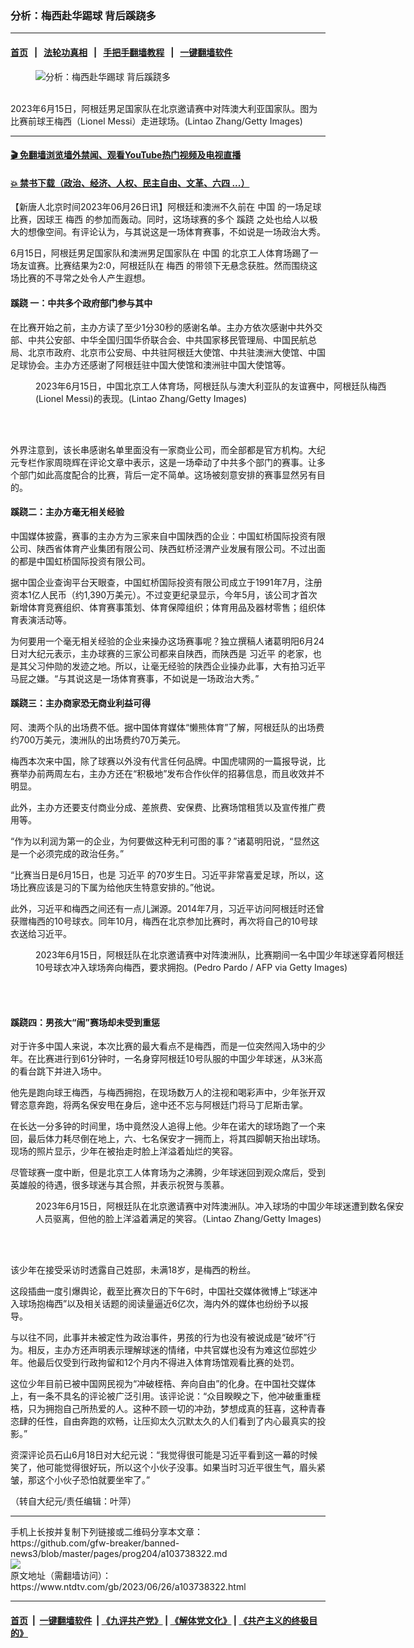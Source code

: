 ### 分析：梅西赴华踢球 背后蹊跷多
------------------------

#### [首页](https://github.com/gfw-breaker/banned-news3/blob/master/README.md) &nbsp;&nbsp;|&nbsp;&nbsp; [法轮功真相](https://github.com/begood0513/basic/blob/master/README.md)  &nbsp;&nbsp;|&nbsp;&nbsp; [手把手翻墙教程](https://github.com/gfw-breaker/guides/wiki)  &nbsp;&nbsp;|&nbsp;&nbsp; [一键翻墙软件](https://github.com/gfw-breaker/nogfw/blob/master/README.md)  



<div><div class="featured_image">
 <figure>
  <img alt="分析：梅西赴华踢球 背后蹊跷多" src="https://i.ntdtv.com/assets/uploads/2023/06/id103738326-GettyImages-1498678446-crop-800x450.jpg"/>
 </figure><br/>
 <span class="caption">
  2023年6月15日，阿根廷男足国家队在北京邀请赛中对阵澳大利亚国家队。图为比赛前球王梅西（Lionel Messi）走进球场。(Lintao Zhang/Getty Images)
 </span>
</div>
</div><hr/>

#### [ 🎬  免翻墙浏览墙外禁闻、观看YouTube热门视频及电视直播](https://github.com/gfw-breaker/HelloWorld)

#### [ 💥  禁书下载（政治、经济、人权、民主自由、文革、六四 ...）](https://github.com/gfw-breaker/books/blob/master/README.md)

<div><div class="post_content" itemprop="articleBody">
 <p>
  【新唐人北京时间2023年06月26日讯】阿根廷和澳洲不久前在
  <ok href="https://www.ntdtv.com/gb/中国.htm">
   中国
  </ok>
  的一场足球比赛，因球王
  <ok href="https://www.ntdtv.com/gb/梅西.htm">
   梅西
  </ok>
  的参加而轰动。同时，这场球赛的多个
  <ok href="https://www.ntdtv.com/gb/蹊跷.htm">
   蹊跷
  </ok>
  之处也给人以极大的想像空间。有评论认为，与其说这是一场体育赛事，不如说是一场政治大秀。
 </p>
 <p>
  6月15日，阿根廷男足国家队和澳洲男足国家队在
  <ok href="https://www.ntdtv.com/gb/中国.htm">
   中国
  </ok>
  的北京工人体育场踢了一场友谊赛。比赛结果为2:0，阿根廷队在
  <ok href="https://www.ntdtv.com/gb/梅西.htm">
   梅西
  </ok>
  的带领下无悬念获胜。然而围绕这场比赛的不寻常之处令人产生遐想。
 </p>
 <h4>
  <ok href="https://www.ntdtv.com/gb/蹊跷.htm">
   蹊跷
  </ok>
  一：中共多个政府部门参与其中
 </h4>
 <p>
  在比赛开始之前，主办方读了至少1分30秒的感谢名单。主办方依次感谢中共外交部、中共公安部、中华全国归国华侨联合会、中共国家移民管理局、中国民航总局、北京市政府、北京市公安局、中共驻阿根廷大使馆、中共驻澳洲大使馆、中国足球协会。主办方还感谢了阿根廷驻中国大使馆和澳洲驻中国大使馆等。
 </p>
 <figure class="wp-caption aligncenter" id="attachment_103738327" style="width: 600px">
  <img alt="" class="size-medium wp-image-103738327" src="https://i.ntdtv.com/assets/uploads/2023/06/id103738327-GettyImages-1498675998-600x400.jpg">
   <br/><figcaption class="wp-caption-text">
    2023年6月15日，中国北京工人体育场，阿根廷队与澳大利亚队的友谊赛中，阿根廷队梅西(Lionel Messi)的表现。(Lintao Zhang/Getty Images)
   </figcaption><br/>
  </img>
 </figure><br/>
 <p>
  外界注意到，该长串感谢名单里面没有一家商业公司，而全部都是官方机构。大纪元专栏作家周晓辉在评论文章中表示，这是一场牵动了中共多个部门的赛事。让多个部门如此高度配合的比赛，背后一定不简单。这场被刻意安排的赛事显然另有目的。
 </p>
 <h4>
  蹊跷二：主办方毫无相关经验
 </h4>
 <p>
  中国媒体披露，赛事的主办方为三家来自中国陕西的企业：中国虹桥国际投资有限公司、陕西省体育产业集团有限公司、陕西虹桥泾渭产业发展有限公司。不过出面的都是中国虹桥国际投资有限公司。
 </p>
 <p>
  据中国企业查询平台天眼查，中国虹桥国际投资有限公司成立于1991年7月，注册资本1亿人民币（约1,390万美元）。不过变更纪录显示，今年5月，该公司才首次新增体育竞赛组织、体育赛事策划、体育保障组织；体育用品及器材零售；组织体育表演活动等。
 </p>
 <p>
  为何要用一个毫无相关经验的企业来操办这场赛事呢？独立撰稿人诸葛明阳6月24日对大纪元表示，主办球赛的三家公司都来自陕西，而陕西是
  <ok href="https://www.ntdtv.com/gb/习近平.htm">
   习近平
  </ok>
  的老家，也是其父习仲勋的发迹之地。所以，让毫无经验的陕西企业操办此事，大有拍习近平马屁之嫌。“与其说这是一场体育赛事，不如说是一场政治大秀。”
 </p>
 <h4>
  蹊跷三：主办商家恐无商业利益可得
 </h4>
 <p>
  阿、澳两个队的出场费不低。据中国体育媒体“懒熊体育”了解，阿根廷队的出场费约700万美元，澳洲队的出场费约70万美元。
 </p>
 <p>
  梅西本次来中国，除了球赛以外没有代言任何品牌。中国虎啸网的一篇报导说，比赛举办前两周左右，主办方还在“积极地”发布合作伙伴的招募信息，而且收效并不明显。
 </p>
 <p>
  此外，主办方还要支付商业分成、差旅费、安保费、比赛场馆租赁以及宣传推广费用等。
 </p>
 <p>
  “作为以利润为第一的企业，为何要做这种无利可图的事？”诸葛明阳说，“显然这是一个必须完成的政治任务。”
 </p>
 <p>
  “比赛当日是6月15日，也是
  <ok href="https://www.ntdtv.com/gb/习近平.htm">
   习近平
  </ok>
  的70岁生日。习近平非常喜爱足球，所以，这场比赛应该是习的下属为给他庆生特意安排的。”他说。
 </p>
 <p>
  此外，习近平和梅西之间还有一点儿渊源。2014年7月，习近平访问阿根廷时还曾获赠梅西的10号球衣。同年10月，梅西在北京参加比赛时，再次将自己的10号球衣送给习近平。
 </p>
 <figure class="wp-caption aligncenter" id="attachment_103738329" style="width: 600px">
  <img alt="" class="size-medium wp-image-103738329" src="https://i.ntdtv.com/assets/uploads/2023/06/id103738329-GettyImages-1258711519-600x400.jpg">
   <br/><figcaption class="wp-caption-text">
    2023年6月15日，阿根廷队在北京邀请赛中对阵澳洲队，比赛期间一名中国少年球迷穿着阿根廷10号球衣冲入球场奔向梅西，要求拥抱。(Pedro Pardo / AFP via Getty Images)
   </figcaption><br/>
  </img>
 </figure><br/>
 <h4>
  蹊跷四：男孩大“闹”赛场却未受到重惩
 </h4>
 <p>
  对于许多中国人来说，本次比赛的最大看点不是梅西，而是一位突然闯入场中的少年。在比赛进行到61分钟时，一名身穿阿根廷10号队服的中国少年球迷，从3米高的看台跳下并进入场中。
 </p>
 <p>
  他先是跑向球王梅西，与梅西拥抱，在现场数万人的注视和喝彩声中，少年张开双臂恣意奔跑，将两名保安甩在身后，途中还不忘与阿根廷门将马丁尼斯击掌。
 </p>
 <p>
  在长达一分多钟的时间里，场中竟然没人追得上他。少年在诺大的球场跑了一个来回，最后体力耗尽倒在地上，六、七名保安才一拥而上，将其四脚朝天抬出球场。现场的照片显示，少年在被抬走时脸上洋溢着灿烂的笑容。
 </p>
 <p>
  尽管球赛一度中断，但是北京工人体育场为之沸腾，少年球迷回到观众席后，受到英雄般的待遇，很多球迷与其合照，并表示祝贺与羡慕。
 </p>
 <figure class="wp-caption aligncenter" id="attachment_103738332" style="width: 600px">
  <img alt="" class="size-medium wp-image-103738332" src="https://i.ntdtv.com/assets/uploads/2023/06/id103738332-GettyImages-1500221092-600x400.jpg"/>
  <br/><figcaption class="wp-caption-text">
   2023年6月15日，阿根廷队在北京邀请赛中对阵澳洲队。冲入球场的中国少年球迷遭到数名保安人员驱离，但他的脸上洋溢着满足的笑容。（Lintao Zhang/Getty Images)
  </figcaption><br/>
 </figure><br/>
 <p>
  该少年在接受采访时透露自己姓邸，未满18岁，是梅西的粉丝。
 </p>
 <p>
  这段插曲一度引爆舆论，截至比赛次日的下午6时，中国社交媒体微博上“球迷冲入球场抱梅西”以及相关话题的阅读量逼近6亿次，海内外的媒体也纷纷予以报导。
 </p>
 <p>
  与以往不同，此事并未被定性为政治事件，男孩的行为也没有被说成是“破坏”行为。相反，主办方还声明表示理解球迷的情绪，中共官媒也没有为难这位邸姓少年。他最后仅受到行政拘留和12个月内不得进入体育场馆观看比赛的处罚。
 </p>
 <p>
  这位少年目前已被中国网民视为“冲破桎梏、奔向自由”的化身。在中国社交媒体上，有一条不具名的评论被广泛引用。该评论说：“众目睽睽之下，他冲破重重桎梏，只为拥抱自己所热爱的人。这种不顾一切的冲劲，梦想成真的狂喜，这种青春恣肆的任性，自由奔跑的欢畅，让压抑太久沉默太久的人们看到了内心最真实的投影。”
 </p>
 <p>
  资深评论员石山6月18日对大纪元说：“我觉得很可能是习近平看到这一幕的时候笑了，他可能觉得很好玩，所以这个小伙子没事。如果当时习近平很生气，眉头紧皱，那这个小伙子恐怕就要坐牢了。”
 </p>
 <p>
  （转自大纪元/责任编辑：叶萍）
 </p>
 <div class="single_ad">
 </div>
</div>
</div>
<hr/>
手机上长按并复制下列链接或二维码分享本文章：<br/>
https://github.com/gfw-breaker/banned-news3/blob/master/pages/prog204/a103738322.md <br/>
<a href='https://github.com/gfw-breaker/banned-news3/blob/master/pages/prog204/a103738322.md'><img src='https://github.com/gfw-breaker/banned-news3/blob/master/pages/prog204/a103738322.md.png'/></a> <br/>
原文地址（需翻墙访问）：https://www.ntdtv.com/gb/2023/06/26/a103738322.html


------------------------
#### [首页](https://github.com/gfw-breaker/banned-news3/blob/master/README.md) &nbsp;|&nbsp; [一键翻墙软件](https://github.com/gfw-breaker/nogfw/blob/master/README.md) &nbsp;| [《九评共产党》](https://github.com/gfw-breaker/9ping.md/blob/master/README.md#九评之一评共产党是什么) | [《解体党文化》](https://github.com/gfw-breaker/jtdwh.md/blob/master/README.md) | [《共产主义的终极目的》](https://github.com/gfw-breaker/gczydzjmd.md/blob/master/README.md)


<img src='http://gfw-breaker.win/banned-news3/pages/prog204/a103738322.md' width='0px' height='0px'/>